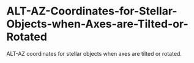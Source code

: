 # ALT-AZ-Coordinates-for-Stellar-Objects-when-Axes-are-Tilted-or-Rotated
ALT-AZ coordinates for stellar objects when axes are tilted or rotated.
